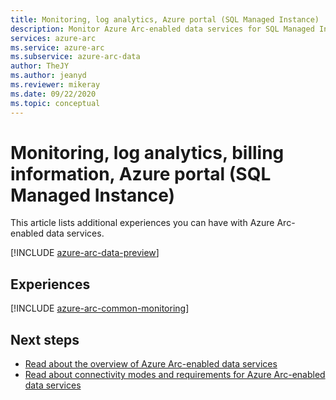 ```yaml
---
title: Monitoring, log analytics, Azure portal (SQL Managed Instance)
description: Monitor Azure Arc-enabled data services for SQL Managed Instance.
services: azure-arc
ms.service: azure-arc
ms.subservice: azure-arc-data
author: TheJY
ms.author: jeanyd
ms.reviewer: mikeray
ms.date: 09/22/2020
ms.topic: conceptual
---
```


# Monitoring, log analytics, billing information, Azure portal (SQL Managed Instance)

This article lists additional experiences you can have with Azure Arc-enabled data services.

[!INCLUDE [azure-arc-data-preview](../../../includes/azure-arc-data-preview.md)]

## Experiences

[!INCLUDE [azure-arc-common-monitoring](../../../includes/azure-arc-common-monitoring.md)]

## Next steps
- [Read about the overview of Azure Arc-enabled data services](overview.md)
- [Read about connectivity modes and requirements for Azure Arc-enabled data services](connectivity.md)
